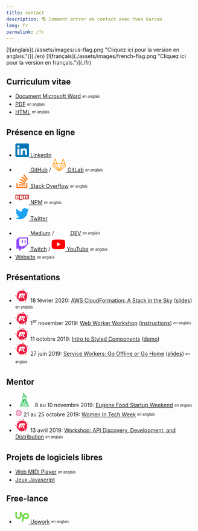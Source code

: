 ```yaml
---
title: contact
description: 🌎 Comment entrer en contact avec Yves Gurcan
lang: fr
permalink: /fr
---
```


<span id="flag">
[![anglais](./assets/images/us-flag.png "Cliquez ici pour la version en anglais.")](./en)
[![français](./assets/images/french-flag.png "Cliquez ici pour la version en français.")](./fr)
</span>

## Curriculum vitae

- [Document Microsoft Word](https://yvesgurcan.com/resume.docx) <sub><sup>en anglais</sup></sub>
- [PDF](https://yvesgurcan.com/resume.pdf) <sub><sup>en anglais</sup></sub>
- [HTML](https://stackoverflow.com/cv/yvesgurcan) <sub><sup>en anglais</sup></sub>

## Présence en ligne

- [![LinkedIn](./assets/images/social-media/linkedin.svg) LinkedIn](https://www.linkedin.com/in/yvesgurcan/?locale=fr_FR)
- [![GitHub](./assets/images/social-media/github.svg) GitHub](https://github.com/yvesgurcan) / [![LinkedIn](./assets/images/social-media/gitlab.svg) GitLab](https://gitlab.com/yvesgurcan) <sub><sup>en anglais</sup></sub>
- [![Stack Overflow](./assets/images/social-media/stackoverflow.svg) Stack Overflow](https://stackoverflow.com/users/11439562/yves-gurcan) <sub><sup>en anglais</sup></sub>
- [![NPM](./assets/images/social-media/npm.svg) NPM](https://www.npmjs.com/~yvesgurcan) <sub><sup>en anglais</sup></sub>
- [![Twitter](./assets/images/social-media/twitter.svg) Twitter](https://twitter.com/YvesGurcanFR)
- [![Medium](./assets/images/social-media/medium.svg) Medium](https://medium.com/@yvesgurcan) / [![DEV](./assets/images/social-media/dev.svg) DEV](https://dev.to/yvesgurcan) <sub><sup>en anglais</sup></sub>
- [![Twitch](./assets/images/social-media/twitch.svg) Twitch](https://www.twitch.tv/yvesgurcan/videos) / [![YouTube](./assets/images/social-media/youtube.svg) YouTube](https://www.youtube.com/channel/UCmNgbt5GFQfdwPOKaJ-NHYw/videos) <sub><sup>en anglais</sup></sub>
- [Website](https://yvesgurcan.com/) <sub><sup>en anglais</sup></sub>

## Présentations

- ![Meetup](./assets/images/social-media/meetup.svg) 18 février 2020: [AWS CloudFormation: A Stack in the Sky](https://www.meetup.com/Portland-Serverless-Architecture-Meetup/events/268360327/) ([slides](https://slides.com/yvesgurcan/cloudformation#/)) <sub><sup>en anglais</sup></sub>
- ![Meetup](./assets/images/social-media/meetup.svg) 1<sup>er</sup> november 2019: [Web Worker Workshop](https://www.meetup.com/Elm-Eug/events/gnzgkryzpbcb/) ([instructions](https://workers.yvesgurcan.com/workshop/)) <sub><sup>en anglais</sup></sub>
- ![Meetup](./assets/images/social-media/meetup.svg) 11 octobre 2019: [Intro to Styled Components](https://www.meetup.com/Elm-Eug/events/qsrfjryznbpb/) ([demo](https://styled.yvesgurcan.com/#/fr))
- ![Meetup](./assets/images/social-media/meetup.svg) 27 juin 2019: [Service Workers: Go Offline or Go Home](https://www.meetup.com/eugenewebdevs/events/261941044/) ([slides](https://slides.com/yvesgurcan/sw#/)) <sub><sup>en anglais</sup></sub>

## Mentor

- ![Startup Weekend](./assets/images/social-media/startupweekend.svg) 8 au 10 novembre 2019: [Eugene Food Startup Weekend](http://communities.techstars.com/usa/eugene/startup-weekend/14837) <sub><sup>en anglais</sup></sub>
- <img src="./assets/images/social-media/womenintech.png" height="18"> 21 au 25 octobre 2019: [Women In Tech Week](https://redefiningwomenintech.com/event/women-in-tech-week-oct-21-25) <sub><sup>en anglais</sup></sub>
- ![Meetup](./assets/images/social-media/meetup.svg) 13 avril 2019: [Workshop: API Discovery, Development, and Distribution](https://www.meetup.com/eugenewebdevs/events/260157602/) <sub><sup>en anglais</sup></sub>

## Projets de logiciels libres

- [Web MIDI Player](https://midi.yvesgurcan.com) <sub><sup>en anglais</sup></sub>
- [Jeux Javascript](https://games.yvesgurcan.com/fr)

## Free-lance

- [![LinkedIn](./assets/images/social-media/upwork.svg) Upwork](https://www.upwork.com/o/profiles/users/~01597447d3d6d1ea57/) <sub><sup>en anglais</sup></sub>
